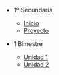 - 1º Secundaria
  
  - [<i class="bi bi-house"></i> Inicio](1-secundaria/inicio)
  - [<i class="bi bi-book"></i> Proyecto](1-secundaria/proyecto)

- 1 Bimestre

  - [Unidad 1](1-secundaria/unidad-1.md)
  - [<i class="bi bi-arrow-right-square"></i> Unidad 2](1-secundaria/unidad-2.md)

<!--
- 2 Bimestre 

  - [Unidad 3](1-secundaria/unidad-3.md)
  - [Unidad 4](1-secundaria/unidad-4.md)

- 3 Bimestre

  - [Unidad 5](1-secundaria/unidad-5.md)
  - [Unidad 6](1-secundaria/unidad-6.md)

- 4 Bimestre

  - [Unidad 7](1-secundaria/unidad-7.md)
  - [Unidad 8](1-secundaria/unidad-8.md)

- [<i class="bi bi-caret-left-square"></i> Regresar a principal](/)

-->
